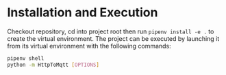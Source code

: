 # Installation and Execution
Checkout repository, cd into project root then run `pipenv install -e .` to
create the virtual environment. The project can be executed by launching
it from its virtual environment with the following commands:
```bash
pipenv shell
python -m HttpToMqtt [OPTIONS]
```
